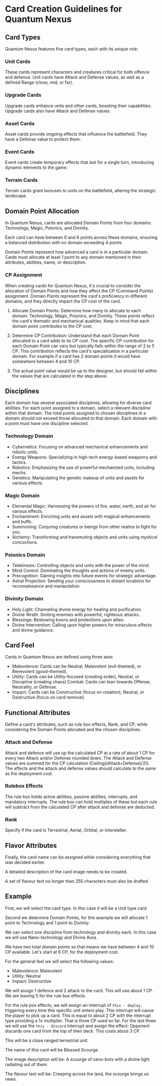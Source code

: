 # Card Creation Guidelines for Quantum Nexus

## Card Types

Quantum Nexus features five card types, each with its unique role:

### Unit Cards

These cards represent characters and creatures critical for both offence and defence. Unit cards have Attack and Defense values, as well as a defined Range (close, mid, or far).

### Upgrade Cards

Upgrade cards enhance units and other cards, boosting their capabilities. Upgrade cards also have Attack and Defense values.

### Asset Cards

Asset cards provide ongoing effects that influence the battlefield. They have a Defense value to protect them.

### Event Cards

Event cards create temporary effects that last for a single turn, introducing dynamic elements to the game.

### Terrain Cards

Terrain cards grant bonuses to units on the battlefield, altering the strategic landscape.

## Domain Point Allocation

In Quantum Nexus, cards are allocated Domain Points from four domains: Technology, Magic, Psionics, and Divinity. 

Each card can have between 0 and 6 points across these domains, ensuring a balanced distribution with no domain exceeding 4 points.

Domain Points represent how advanced a card is in a particular domain. Cards must allocate at least 1 point to any domain mentioned in their attributes, abilities, name, or description.

### CP Assignment

When creating cards for Quantum Nexus, it's crucial to consider the allocation of Domain Points and how they affect the CP (Command Points) assignment. Domain Points represent the card's proficiency in different domains, and they directly impact the CP cost of the card.

1. Allocate Domain Points: Determine how many to allocate to each domain: Technology, Magic, Psionics, and Divinity. These points reflect the card's thematic and mechanical qualities. Keep in mind that each domain point contributes to the CP cost.

2. Determine CP Contribution: Understand that each Domain Point allocated to a card adds to its CP cost. The specific CP contribution for each Domain Point can vary but typically falls within the range of 2 to 5 CP. This contribution reflects the card's specialization in a particular domain. For example if a card has 2 domain points it would have somewhere between 4 and 10 CP.

3. The actual point value would be up to the designer, but should fall within the values that are calculated in the step above.

## Disciplines

Each domain has several associated disciplines, allowing for diverse card abilities. For each point assigned to a domain, select a relevant discipline within that domain. The total points assigned to chosen disciplines in a domain should not exceed those allocated to that domain. Each domain with a point must have one discipline selected.

### Technology Domain

- Cybernetics: Focusing on advanced mechanical enhancements and robotic units.
- Energy Weapons: Specializing in high-tech energy-based weaponry and tactics.
- Robotics: Emphasizing the use of powerful mechanized units, including mechs.
- Genetics: Manipulating the genetic makeup of units and assets for various effects.

### Magic Domain

- Elemental Magic: Harnessing the powers of fire, water, earth, and air for various effects.
- Enchantment: Enriching units and assets with magical enhancements and buffs.
- Summoning: Conjuring creatures or beings from other realms to fight for you.
- Alchemy: Transforming and transmuting objects and units using mystical concoctions.

### Psionics Domain

- Telekinesis: Controlling objects and units with the power of the mind.
- Mind Control: Dominating the thoughts and actions of enemy units.
- Precognition: Gaining insights into future events for strategic advantage.
- Astral Projection: Sending your consciousness to distant locations for reconnaissance and manipulation.

### Divinity Domain

- Holy Light: Channeling divine energy for healing and purification.
- Divine Wrath: Smiting enemies with powerful, righteous attacks.
- Blessings: Bestowing boons and protections upon allies.
- Divine Intervention: Calling upon higher powers for miraculous effects and divine guidance.

## Card Feel

Cards in Quantum Nexus are defined using three axes

- Malevolence: Cards can be Neutral, Malevolent (evil-themed), or Benevolent (good-themed).
- Utility: Cards can be Utility-focused (creating order), Neutral, or Disruptive (creating chaos).Combat: Cards can lean towards Offense, Neutrality, or Defense.
- Impact: Cards can be Constructive (focus on creation), Neutral, or Destructive (focus on card removal).

## Functional Attributes

Define a card's attributes, such as rule box effects, Rank, and CP, while considering the Domain Points allocated and the chosen disciplines.

### Attack and Defense

Attack and defence will use up the calculated CP at a rate of about 1 CP for every two Attack and/or Defense rounded down. The Attack and Defense values are summed for the CP calculation (Ceiling((Attack+Defense)/2)). The effects and the attack and defense values should calculate to the same as the deployment cost.

### Rulebox Effects

The rule box holds active abilities, passive abilities, interrupts, and mandatory interrupts. The rule box can hold multiples of these but each rule will subtract from the calculated CP after attack and defense are deducted.

### Rank

Specify if the card is Terrestrial, Aerial, Orbital, or Interstellar.

## Flavor Attributes

Finally, the card name can be assigned while considering everything that was decided earlier.

A detailed description of the card image needs to be created.

A set of flavour text no longer than 255 characters must also be drafted.

## Example

First, we will select the card type. In this case it will be a Unit type card.

Second we determine Domain Points, for this example we will allocate 1 point to Technology and 1 point to Divinity.

We can select one discipline from technology and divinity each. In this case we will use Nano-technology and Divine Aura.

We have two total domain points so that means we have between 4 and 10 CP available. Let's start at 6 CP, for the deployment cost.

For the general feel we will select the following values:

- Malevolence: Malevolent
- Utility: Neutral
- Impact: Destructive

We will assign 1 defence and 2 attack to the card. This will use about 1 CP. We are leaving 5 for the rule box effects.

For the rule pox effects, we will assign an interrupt of `this - deploy,` triggering every time this specific unit enters play. This interrupt will cause the player to pick up a card. This is equal to about 2 CP with the interrupt type providing a 1x multiplier. That is three CP used so far. For the last three we will use the `this - discard` interrupt and assign the effect: Opponent discards one card from the top of their deck. This costs about 3 CP.

This will be a close ranged terrestrial unit.

The name of this card will be Blessed Scourge.

The image description will be: A scourge of nano-bots with a divine light radiating out of them.

The flavour text will be: Creeping across the land, the scourge brings us news.